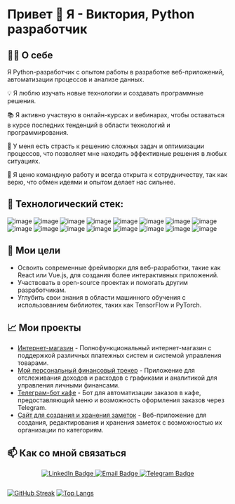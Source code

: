 # **Привет 👋 Я - Виктория, Python разработчик**

## 👩‍💻 О себе

Я Python-разработчик с опытом работы в разработке веб-приложений, автоматизации процессов и анализе данных. 

💡 Я люблю изучать новые технологии и создавать программные решения.

📚 Я активно участвую в онлайн-курсах и вебинарах, чтобы оставаться в курсе последних тенденций в области технологий и программирования.  

🌟 У меня есть страсть к решению сложных задач и оптимизации процессов, что позволяет мне находить эффективные решения в любых ситуациях. 

🤝 Я ценю командную работу и всегда открыта к сотрудничеству, так как верю, что обмен идеями и опытом делает нас сильнее.  

## **🚀 Технологический стек:**

![image](https://github.com/user-attachments/assets/8f833bb7-9639-4abb-91eb-7c56f07f40e2) ![image](https://github.com/user-attachments/assets/8f1260b4-950f-48b6-a455-d47211dd1e83) ![image](https://github.com/user-attachments/assets/77efaf7c-b74e-4a8e-9697-b95007f21021) ![image](https://github.com/user-attachments/assets/70c0cb48-6448-4d99-b21f-a23b75d84ed7) ![image](https://github.com/user-attachments/assets/94a7a842-ca54-49fc-a504-877e4353bede) ![image](https://github.com/user-attachments/assets/4c4ef436-d448-4413-a724-432d895301ca) ![image](https://github.com/user-attachments/assets/a52b36dd-137a-4c04-9fd0-c8fb157a3bc0) ![image](https://github.com/user-attachments/assets/332a422b-f7c7-458b-96b6-030c2c3bda50) ![image](https://github.com/user-attachments/assets/5ceae72d-ac3a-403f-b760-ea372560d434) ![image](https://github.com/user-attachments/assets/4d3db876-d869-40b9-a873-065f33d0bf46) ![image](https://github.com/user-attachments/assets/e18d5f83-4a55-41a3-89f2-4dcfa92f3556) ![image](https://github.com/user-attachments/assets/8cf5898e-8af7-437b-acbf-cba4146fae13) ![image](https://github.com/user-attachments/assets/02ef4f08-504e-4bcc-ad52-c4e6a07a7c9b) ![image](https://github.com/user-attachments/assets/e370e80e-32b8-4444-a9d5-7d88a4fd1e79) ![image](https://github.com/user-attachments/assets/50365ab4-2614-4f49-b547-e07425a84032) ![image](https://github.com/user-attachments/assets/80661eaf-1277-49c1-9105-246008b22599)

 









## **🌱 Мои цели**

- Освоить современные фреймворки для веб-разработки, такие как React или Vue.js, для создания более интерактивных приложений.
- Участвовать в open-source проектах и помогать другим разработчикам.
- Углубить свои знания в области машинного обучения с использованием библиотек, таких как TensorFlow и PyTorch.

## **📈 Мои проекты**

- [Интернет-магазин](https://github.com/vikivuki2003/web_site_django) - Полнофункциональный интернет-магазин с поддержкой различных платежных систем и системой управления товарами.
- [Мой персональный финансовый трекер](https://github.com/vikivuki2003/my_personal_finanse_tracker) - Приложение для отслеживания доходов и расходов с графиками и аналитикой для управления личными финансами.
- [Телеграм-бот кафе](https://github.com/vikivuki2003/my_telegram_bot) - Бот для автоматизации заказов в кафе, предоставляющий меню и возможность оформления заказов через Telegram.
- [Сайт для создания и хранения заметок](https://github.com/vikivuki2003/notes_django_project) - Веб-приложение для создания, редактирования и хранения заметок с возможностью их организации по категориям.

## **📫 Как со мной связаться**
<div id="badges" align="center">  
  <a href="https://www.linkedin.com/in/viktoriiadiukina" target="_blank">  
    <img src="https://img.shields.io/badge/LinkedIn-blue?style=for-the-badge&logo=linkedin&logoColor=white" alt="LinkedIn Badge"/>  
  </a>  
  <a href="mailto:viki_dyukina@mail.ru" target="_blank">  
    <img src="https://img.shields.io/badge/Email-blue?style=for-the-badge&logo=email&logoColor=white" alt="Email Badge"/>  
  </a> 
  <a href="https://t.me/viktoria_drsi" target="_blank">  
    <img src="https://img.shields.io/badge/Telegram-blue?style=for-the-badge&logo=telegram&logoColor=white" alt="Telegram Badge"/>  
  </a>  
</div>

<p align="center">  
  <img src="https://komarev.com/ghpvc/?username=vikivuki2003&style=flat-square&color=blue" alt=""/>  
</p>   

[![GitHub Streak](https://streak-stats.demolab.com?user=vikivuki2003&theme=transparent&hide_border=true&mode=weekly&fire=FF2222&dates=2C68F6&currStreakLabel=2C68F6&currStreakNum=2C68F6)](https://git.io/streak-stats) [![Top Langs](https://github-readme-stats.vercel.app/api/top-langs/?username=vikivuki2003&layout=compact&theme=vision-friendly-dark)](https://github.com/anuraghazra/github-readme-stats)  


